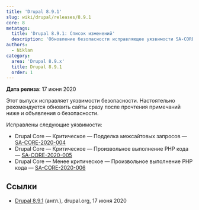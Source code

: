```yaml
---
title: 'Drupal 8.9.1'
slug: wiki/drupal/releases/8.9.1
core: 8
metatags:
  title: 'Drupal 8.9.1: Список изменений'
  description: 'Обновление безопасности исправляющее уязвимости SA-CORE-2020-004, SA-CORE-2020-005, SA-CORE-2020-006.'
authors:
  - Niklan
category:
  area: 'Drupal 8.9.x'
  title: Drupal 8.9.1
  order: 1
---
```


**Дата релиза**: 17 июня 2020

Этот выпуск исправляет уязвимости безопасности. Настоятельно рекомендуется обновить сайты сразу после прочтения примечаний ниже и объявления о безопасности.

Исправлены следующие уязвимости:

- Drupal Core — Критическое — Подделка межсайтовых запросов — [SA-CORE-2020-004](../../../../security/sa-core/2020-004/index.md)
- Drupal Core — Критическое — Произвольное выполнение PHP кода — [SA-CORE-2020-005](../../../../security/sa-core/2020-005/index.md)
- Drupal Core — Менее критическое — Произвольное выполнение PHP кода — [SA-CORE-2020-006](../../../../security/sa-core/2020-006/index.md)


## Ссылки

- [Drupal 8.9.1](https://www.drupal.org/project/drupal/releases/8.9.1) (англ.), drupal.org, 17 июня 2020